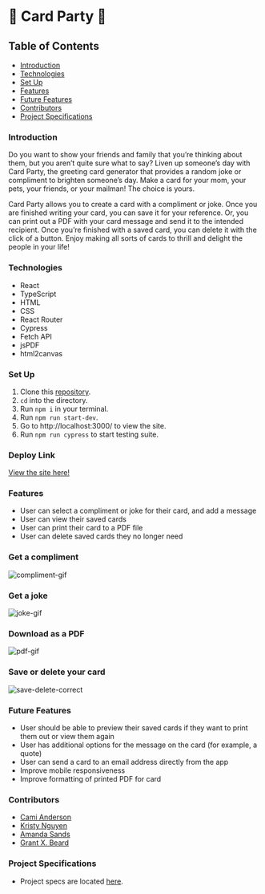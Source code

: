 # 🎉 Card Party 🎉

## Table of Contents
- [Introduction](#introduction)
- [Technologies](#technologies)
- [Set Up](#set-up)
- [Features](#features)
- [Future Features](#future-features)
- [Contributors](#contributors)
- [Project Specifications](#project-specifications)

### Introduction
Do you want to show your friends and family that you’re thinking about them, but you aren’t quite sure what to say? Liven up someone’s day with Card Party, the greeting card generator that provides a random joke or compliment to brighten someone’s day. Make a card for your mom, your pets, your friends, or your mailman! The choice is yours.

Card Party allows you to create a card with a compliment or joke. Once you are finished writing your card, you can save it for your reference. Or, you can print out a PDF with your card message and send it to the intended recipient. Once you’re finished with a saved card, you can delete it with the click of a button. Enjoy making all sorts of cards to thrill and delight the people in your life!


### Technologies
- React
- TypeScript
- HTML
- CSS
- React Router
- Cypress
- Fetch API
- jsPDF
- html2canvas

### Set Up
1.  Clone this [repository](https://github.com/kpn678/card-party).
2. `cd` into the directory.
3. Run `npm i` in your terminal.
4. Run `npm run start-dev`.
5. Go to http://localhost:3000/ to view the site.
6. Run `npm run cypress` to start testing suite.

### Deploy Link
[View the site here!](https://cardy-party.herokuapp.com/)

### Features
- User can select a compliment or joke for their card, and add a message
- User can view their saved cards
- User can print their card to a PDF file
- User can delete saved cards they no longer need

### Get a compliment
![compliment-gif](https://user-images.githubusercontent.com/93043035/182250422-1670766c-c60b-4fba-b97c-be60be48851b.gif)

###  Get a joke
![joke-gif](https://user-images.githubusercontent.com/93043035/182250486-569ed7d9-de58-4078-ac40-2e50f2bbc383.gif)

###  Download as a PDF
![pdf-gif](https://user-images.githubusercontent.com/93043035/182250685-44b0acbb-7999-4292-84a6-6d22ce69f5c0.gif)

###  Save or delete your card
![save-delete-correct](https://user-images.githubusercontent.com/93043035/182251321-0ba8f1b0-6e2f-4b32-9b95-dd02767d0f2e.gif)

### Future Features
- User should be able to preview their saved cards if they want to print them out or view them again
- User has additional options for the message on the card (for example, a quote)
- User can send a card to an email address directly from the app
- Improve mobile responsiveness 
- Improve formatting of printed PDF for card

### Contributors
- [Cami Anderson](https://www.linkedin.com/in/camianderson/)
- [Kristy Nguyen](https://www.linkedin.com/in/kristypnguyen/)
- [Amanda Sands](https://www.linkedin.com/in/amanda-noel/)
- [Grant X. Beard](https://www.linkedin.com/in/grant-x-beard-a287bb232/)

### Project Specifications
- Project specs are located [here](https://frontend.turing.edu/projects/module-3/stretch.html).

